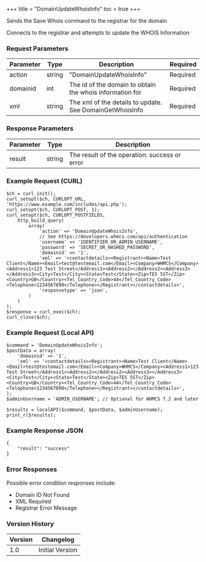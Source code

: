 +++
title = "DomainUpdateWhoisInfo"
toc = true
+++

Sends the Save Whois command to the registrar for the domain

Connects to the registrar and attempts to update the WHOIS Information

### Request Parameters

| Parameter | Type | Description | Required |
| --------- | ---- | ----------- | -------- |
| action | string | "DomainUpdateWhoisInfo" | Required |
| domainid | int | The id of the domain to obtain the whois information for | Required |
| xml | string | The xml of the details to update. See DomainGetWhoisInfo | Required |

### Response Parameters

| Parameter | Type | Description |
| --------- | ---- | ----------- |
| result | string | The result of the operation: success or error |


### Example Request (CURL)

```
$ch = curl_init();
curl_setopt($ch, CURLOPT_URL, 'https://www.example.com/includes/api.php');
curl_setopt($ch, CURLOPT_POST, 1);
curl_setopt($ch, CURLOPT_POSTFIELDS,
    http_build_query(
        array(
            'action' => 'DomainUpdateWhoisInfo',
            // See https://developers.whmcs.com/api/authentication
            'username' => 'IDENTIFIER_OR_ADMIN_USERNAME',
            'password' => 'SECRET_OR_HASHED_PASSWORD',
            'domainid' => '1',
            'xml' => '<contactdetails><Registrant><Name>Test Client</Name><Email>test@testemail.com</Email><Company>WHMCS</Company><Address1>123 Test Street</Address1><Address2></Address2><Address3></Address3><City>Test</City><State>Test</State><Zip>TE5 5ST</Zip><Country>GB</Country><Tel_Country_Code>44</Tel_Country_Code><Telephone>1234567890</Telephone></Registrant></contactdetails>',
            'responsetype' => 'json',
        )
    )
);
$response = curl_exec($ch);
curl_close($ch);
```


### Example Request (Local API)

```
$command = 'DomainUpdateWhoisInfo';
$postData = array(
    'domainid' => '1',
    'xml' => '<contactdetails><Registrant><Name>Test Client</Name><Email>test@testemail.com</Email><Company>WHMCS</Company><Address1>123 Test Street</Address1><Address2></Address2><Address3></Address3><City>Test</City><State>Test</State><Zip>TE5 5ST</Zip><Country>GB</Country><Tel_Country_Code>44</Tel_Country_Code><Telephone>1234567890</Telephone></Registrant></contactdetails>',
);
$adminUsername = 'ADMIN_USERNAME'; // Optional for WHMCS 7.2 and later

$results = localAPI($command, $postData, $adminUsername);
print_r($results);
```


### Example Response JSON

```
{
    "result": "success"
}
```


### Error Responses

Possible error condition responses include:

* Domain ID Not Found
* XML Required
* Registrar Error Message


### Version History

| Version | Changelog |
| ------- | --------- |
| 1.0 | Initial Version |
